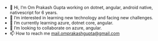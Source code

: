 - 👋 Hi, I’m Om Prakash Gupta working on dotnet, angular, android native, nativescript for 6 years.
- 👀 I’m interested in learning new technology and facing new challenges.
- 🌱 I’m currently learning azure, dotnet core, angular.
- 💞️ I’m looking to collaborate on azure, angular.
- 📫 How to reach me mail.omprakashgupta@gmail.com
